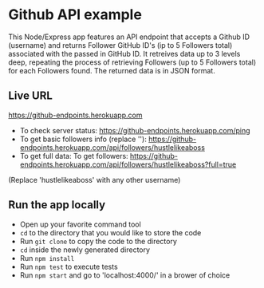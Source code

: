 # Github API example

This Node/Express app features an API endpoint that accepts a Github ID (username) and returns Follower GitHub ID's (ip to 5 Followers total) associated with the passed in GitHub ID. It retreives data up to 3 levels deep, repeating the process of retrieving Followers (up to 5 Followers total) for each Followers found. The returned data is in JSON format.

## Live URL
https://github-endpoints.herokuapp.com

- To check server status: https://github-endpoints.herokuapp.com/ping
- To get basic followers info (replace ''): https://github-endpoints.herokuapp.com/api/followers/hustlelikeaboss
- To get full data: To get followers: https://github-endpoints.herokuapp.com/api/followers/hustlelikeaboss?full=true

(Replace 'hustlelikeaboss' with any other username)

## Run the app locally
- Open up your favorite command tool
- `cd` to the directory that you would like to store the code
- Run `git clone` to copy the code to the directory
- `cd` inside the newly generated directory
- Run `npm install`
- Run `npm test` to execute tests
- Run `npm start` and go to 'localhost:4000/' in a brower of choice
